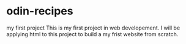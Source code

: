 # odin-recipes
my first project
This is my first project in web developement. I will be applying html to this project to build a my frist website from scratch. 
